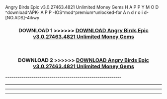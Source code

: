 Angry Birds Epic v3.0.27463.4821 Unlimited Money Gems  H A P P Y M O D ^download^APK- A P P -IOS^mod^premium^unlocked-for A n d r o i d-[NO.ADS]-4ikwy



<div align="center">

<h3>DOWNLOAD 1 >>>>>> <a href="https://en-mod.web.app/?en= Angry Birds Epic v3.0.27463.4821 Unlimited Money Gems ">DOWNLOAD Angry Birds Epic v3.0.27463.4821 Unlimited Money Gems  </a></h3><br>

<h3>DOWNLOAD 2 >>>>>> <a href="https://en-mod.web.app/?en= Angry Birds Epic v3.0.27463.4821 Unlimited Money Gems ">DOWNLOAD Angry Birds Epic v3.0.27463.4821 Unlimited Money Gems  </a></h3>

</div>
----------------------------------------------------------

----------------------------------------------------------

----------------------------------------------------------

----------------------------------------------------------



